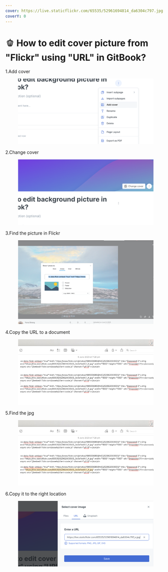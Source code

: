 ```yaml
---
cover: https://live.staticflickr.com/65535/52961694814_da6304c797.jpg
coverY: 0
---
```


# 🫑 How to edit cover picture from "Flickr" using "URL" in GitBook?

1.Add cover

<figure><img src="../.gitbook/assets/Screenshot 2023-06-09 at 7.49.53 pm.png" alt=""><figcaption></figcaption></figure>

2.Change cover

<figure><img src="../.gitbook/assets/Screenshot 2023-06-09 at 7.50.51 pm.png" alt=""><figcaption></figcaption></figure>

3.Find the picture in Flickr

<figure><img src="../.gitbook/assets/Screenshot 2023-06-09 at 7.28.19 pm.png" alt=""><figcaption></figcaption></figure>

4.Copy the URL to a document&#x20;

<figure><img src="../.gitbook/assets/Screenshot 2023-06-09 at 7.28.55 pm.png" alt=""><figcaption></figcaption></figure>

5.Find the jpg

<figure><img src="../.gitbook/assets/Screenshot 2023-06-09 at 7.29.09 pm.png" alt=""><figcaption></figcaption></figure>

6.Copy it to the right location

<figure><img src="../.gitbook/assets/Screenshot 2023-06-09 at 7.58.18 pm.png" alt=""><figcaption></figcaption></figure>

